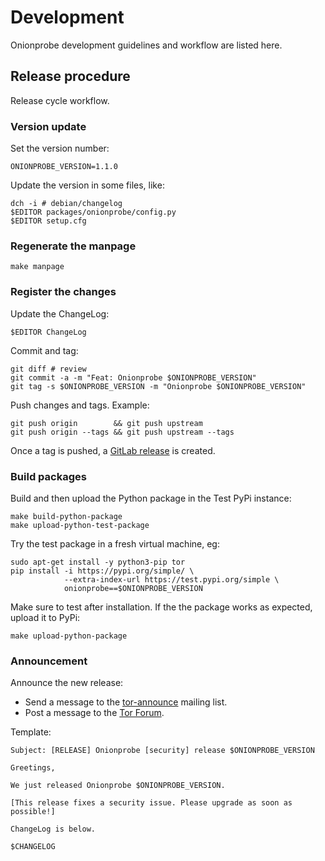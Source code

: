 # Development

Onionprobe development guidelines and workflow are listed here.

## Release procedure

Release cycle workflow.

### Version update

Set the version number:

    ONIONPROBE_VERSION=1.1.0

Update the version in some files, like:

    dch -i # debian/changelog
    $EDITOR packages/onionprobe/config.py
    $EDITOR setup.cfg

### Regenerate the manpage

    make manpage

### Register the changes

Update the ChangeLog:

    $EDITOR ChangeLog

Commit and tag:

    git diff # review
    git commit -a -m "Feat: Onionprobe $ONIONPROBE_VERSION"
    git tag -s $ONIONPROBE_VERSION -m "Onionprobe $ONIONPROBE_VERSION"

Push changes and tags. Example:

    git push origin        && git push upstream
    git push origin --tags && git push upstream --tags

Once a tag is pushed, a [GitLab release][] is created.

[GitLab release]: https://docs.gitlab.com/ee/user/project/releases/

### Build packages

Build and then upload the Python package in the Test PyPi instance:

    make build-python-package
    make upload-python-test-package

Try the test package in a fresh virtual machine, eg:

    sudo apt-get install -y python3-pip tor
    pip install -i https://pypi.org/simple/ \
                --extra-index-url https://test.pypi.org/simple \
                onionprobe==$ONIONPROBE_VERSION

Make sure to test after installation. If the the package works as expected,
upload it to PyPi:

    make upload-python-package

### Announcement

Announce the new release:

* Send a message to the [tor-announce][] mailing list.
* Post a message to the [Tor Forum][].

Template:

```
Subject: [RELEASE] Onionprobe [security] release $ONIONPROBE_VERSION

Greetings,

We just released Onionprobe $ONIONPROBE_VERSION.

[This release fixes a security issue. Please upgrade as soon as possible!]

ChangeLog is below.

$CHANGELOG
```

[tor-announce]: https://lists.torproject.org/cgi-bin/mailman/listinfo/tor-announce
[Tor Forum]: https://forum.torproject.org
